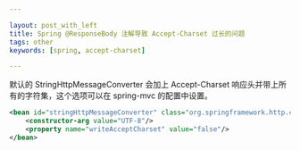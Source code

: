 ```yaml
---

layout: post_with_left
title: Spring @ResponseBody 注解导致 Accept-Charset 过长的问题
tags: other
keywords: [spring, accept-charset]

---
```


默认的 StringHttpMessageConverter 会加上 Accept-Charset 响应头并带上所有的字符集，这个选项可以在 spring-mvc 的配置中设置。

```xml
<bean id="stringHttpMessageConverter" class="org.springframework.http.converter.StringHttpMessageConverter">
    <constructor-arg value="UTF-8"/>
    <property name="writeAcceptCharset" value="false"/>
</bean>
```
